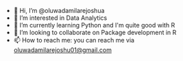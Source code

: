 - 👋 Hi, I’m @oluwadamilarejoshua
- 👀 I’m interested in Data Analytics
- 🌱 I’m currently learning Python and I'm quite good with R
- 💞️ I’m looking to collaborate on Package development in R
- 📫 How to reach me: you can reach me via oluwadamilarejoshu01@gmail.com

<!---
oluwadamilarejoshua/oluwadamilarejoshua is a ✨ special ✨ repository because its `README.md` (this file) appears on your GitHub profile.
You can click the Preview link to take a look at your changes.
--->
